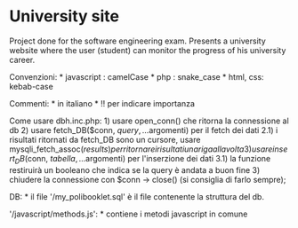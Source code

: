 # University site
Project done for the software engineering exam.
Presents a university website where the user (student) can monitor the progress of his university career.

Convenzioni:
    * javascript : camelCase
    * php : snake_case
    * html, css: kebab-case

Commenti:
    * in italiano
    * !! per indicare importanza

Come usare dbh.inc.php:
    1) usare open_conn() che ritorna la connessione al db
    2) usare fetch_DB($conn, $query, ...$argomenti) per il fetch dei dati
        2.1) i risultati ritornati da fetch_DB sono un cursore, usare mysqli_fetch_assoc($results) per ritornare i risultati una riga alla volta
    3) usare insert_DB($conn, $tabella, ...$argomenti) per l'inserzione dei dati
        3.1) la funzione restiruirà un booleano che indica se la query è andata a buon fine
    3) chiudere la connessione con $conn -> close() (si consiglia di farlo sempre);

DB:
    * il file '/my_polibooklet.sql' è il file contenente la struttura del db.

'/javascript/methods.js':
    * contiene i metodi javascript in comune

